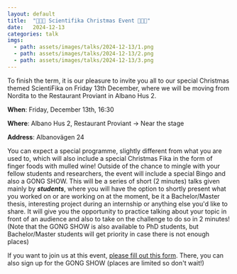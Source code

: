 ```yaml
---
layout: default
title:  "🎄🎅🎄 Scientifika Christmas Event 🎄🎅🎄"
date:   2024-12-13
categories: talk
imgs:
  - path: assets/images/talks/2024-12-13/1.png
  - path: assets/images/talks/2024-12-13/2.png
  - path: assets/images/talks/2024-12-13/3.png
---
```

To finish the term, it is our pleasure to invite you all to our special Christmas themed ScientiFika on Friday 13th December, where we will be moving from Nordita to the Restaurant Proviant in Albano Hus 2.

**When**: Friday, December 13th, 16:30

**Where**: Albano Hus 2, Restaurant Proviant -> Near the stage

**Address**: Albanovägen 24

You can expect a special programme, slightly different from what you are used to, which will also include a special Christmas Fika in the form of finger foods with mulled wine!
Outside of the chance to mingle with your fellow students and researchers, the event will include a special Bingo and also a GONG SHOW. This will be a series of short (2 minutes) talks given mainly by ***students***, where you will have the option to shortly present what you worked on or are working on at the moment, be it a Bachelor/Master thesis, interesting project during an internship or anything else you'd like to share. It will give you the opportunity to practice talking about your topic in front of an audience and also to take on the challenge to do so in 2 minutes!
(Note that the GONG SHOW is also available to PhD students, but Bachelor/Master students will get priority in case there is not enough places)

If you want to join us at this event, [please fill out this form](https://forms.gle/ocJn16ipNGfF74h8A).
There, you can also sign up for the GONG SHOW (places are limited so don't wait!)

